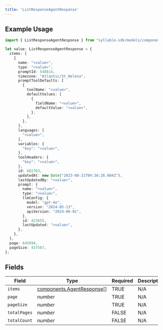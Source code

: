 ```yaml
---
title: 'ListResponseAgentResponse'
---
```


## Example Usage

```typescript
import { ListResponseAgentResponse } from "syllable-sdk/models/components";

let value: ListResponseAgentResponse = {
  items: [
    {
      name: "<value>",
      type: "<value>",
      promptId: 548814,
      timezone: "Atlantic/St_Helena",
      promptToolDefaults: [
        {
          toolName: "<value>",
          defaultValues: [
            {
              fieldName: "<value>",
              defaultValue: "<value>",
            },
          ],
        },
      ],
      languages: [
        "<value>",
      ],
      variables: {
        "key": "<value>",
      },
      toolHeaders: {
        "key": "<value>",
      },
      id: 602763,
      updatedAt: new Date("2023-08-21T04:36:26.084Z"),
      lastUpdatedBy: "<value>",
      prompt: {
        name: "<value>",
        type: "<value>",
        llmConfig: {
          model: "gpt-4o",
          version: "2024-05-13",
          apiVersion: "2024-06-01",
        },
        id: 423655,
        lastUpdated: "<value>",
      },
    },
  ],
  page: 645894,
  pageSize: 437587,
};
```

## Fields

| Field                                                                  | Type                                                                   | Required                                                               | Description                                                            |
| ---------------------------------------------------------------------- | ---------------------------------------------------------------------- | ---------------------------------------------------------------------- | ---------------------------------------------------------------------- |
| `items`                                                                | [components.AgentResponse](/sdk-docs/models/components/agentresponse)[] | TRUE                                                     | N/A                                                                    |
| `page`                                                                 | *number*                                                               | TRUE                                                     | N/A                                                                    |
| `pageSize`                                                             | *number*                                                               | TRUE                                                     | N/A                                                                    |
| `totalPages`                                                           | *number*                                                               | FALSE                                                     | N/A                                                                    |
| `totalCount`                                                           | *number*                                                               | FALSE                                                     | N/A                                                                    |